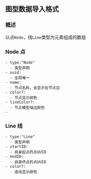 ## 图型数据导入格式
### 概述
以点`Node`，线`Line`类型为元素组成的数组
### Node 点
    - type:"Node" 
      - 类型声明
    - uuid:
      - 全局唯一
    - name:
      - 节点名称，会显示在节点边
    - color?:
      - 节点显示颜色
    - lineColor?:
      - 节点模型描边颜色
    - 
### Line 线
    - type:"Line"
      - 类型声明
    - startID:
      - 自身起点的点UUID
    - endID:
      - 自身终点的点UUID
    - color?:
      - 连线显示颜色
